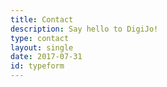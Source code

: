 ```yaml
---
title: Contact
description: Say hello to DigiJo!
type: contact
layout: single
date: 2017-07-31
id: typeform
---
```

